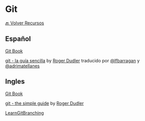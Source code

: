 # Git

[🔙 Volver Recursos](https://github.com/vanessamarely/recursos-frontend/)


## Español

[Git Book](https://git-scm.com/book/es/v2)

[git - la guía sencilla](https://rogerdudler.github.io/git-guide/index.es.html) by [Roger Dudler](https://twitter.com/rogerdudler) traducido por [@lfbarragan](https://twitter.com/lfbarragan) y [@adrimatellanes](https://twitter.com/adrimatellanes)


## Ingles

[Git Book](https://git-scm.com/book/en/v2)

[git - the simple guide](https://rogerdudler.github.io/git-guide/) by [Roger Dudler](https://twitter.com/rogerdudler)

[LearnGitBranching](https://learngitbranching.js.org/)


